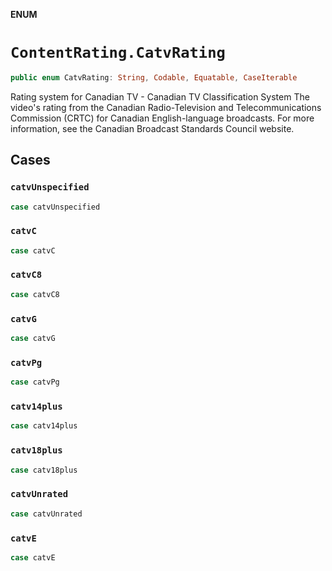 **ENUM**

# `ContentRating.CatvRating`

```swift
public enum CatvRating: String, Codable, Equatable, CaseIterable
```

Rating system for Canadian TV - Canadian TV Classification System The video's rating from the Canadian Radio-Television and Telecommunications Commission (CRTC) for Canadian English-language broadcasts. For more information, see the Canadian Broadcast Standards Council website.

## Cases
### `catvUnspecified`

```swift
case catvUnspecified
```

### `catvC`

```swift
case catvC
```

### `catvC8`

```swift
case catvC8
```

### `catvG`

```swift
case catvG
```

### `catvPg`

```swift
case catvPg
```

### `catv14plus`

```swift
case catv14plus
```

### `catv18plus`

```swift
case catv18plus
```

### `catvUnrated`

```swift
case catvUnrated
```

### `catvE`

```swift
case catvE
```
